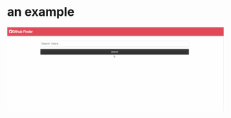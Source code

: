 # an example
<img src="https://raw.githubusercontent.com/Ayoub-Mabrouk/github-finder_reactjs/6b79654a1ab11ce36936ad2adf3222fcb65d4694/src/github_finder_screen.gif?token=ASRSCUABAE7ENZXYHM3CQZ3BQ7FGU"  />



